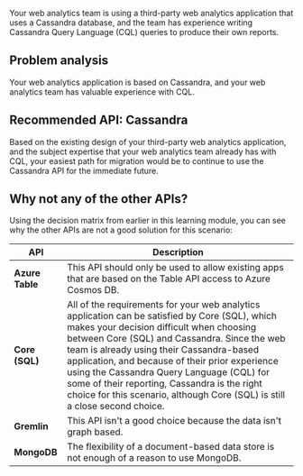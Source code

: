 Your web analytics team is using a third-party web analytics application that uses a Cassandra database, and the team has experience writing Cassandra Query Language (CQL) queries to produce their own reports.

## Problem analysis

Your web analytics application is based on Cassandra, and your web analytics team has valuable experience with CQL.

## Recommended API: Cassandra

Based on the existing design of your third-party web analytics application, and the subject expertise that your web analytics team already has with CQL, your easiest path for migration would be to continue to use the Cassandra API for the immediate future.

## Why not any of the other APIs?

Using the decision matrix from earlier in this learning module, you can see why the other APIs are not a good solution for this scenario:

| API | Description |
|---|---|
| **Azure Table** | This API should only be used to allow existing apps that are based on the Table API access to Azure Cosmos DB. |
| **Core (SQL)** | All of the requirements for your web analytics application can be satisfied by Core (SQL), which makes your decision difficult when choosing between Core (SQL) and Cassandra. Since the web team is already using their Cassandra-based application, and because of their prior experience using the Cassandra Query Language (CQL) for some of their reporting, Cassandra is the right choice for this scenario, although Core (SQL) is still a close second choice. |
| **Gremlin** | This API isn't a good choice because the data isn't graph based. |
| **MongoDB** | The flexibility of a document-based data store is not enough of a reason to use MongoDB. |

